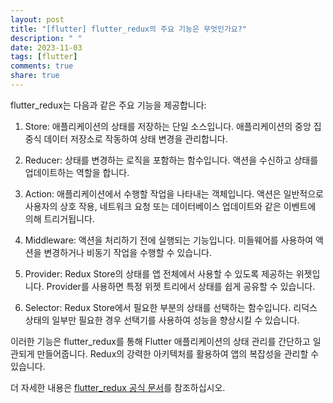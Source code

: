 ```yaml
---
layout: post
title: "[flutter] flutter_redux의 주요 기능은 무엇인가요?"
description: " "
date: 2023-11-03
tags: [flutter]
comments: true
share: true
---
```


flutter_redux는 다음과 같은 주요 기능을 제공합니다:

1. Store: 애플리케이션의 상태를 저장하는 단일 소스입니다. 애플리케이션의 중앙 집중식 데이터 저장소로 작동하여 상태 변경을 관리합니다.

2. Reducer: 상태를 변경하는 로직을 포함하는 함수입니다. 액션을 수신하고 상태를 업데이트하는 역할을 합니다.

3. Action: 애플리케이션에서 수행할 작업을 나타내는 객체입니다. 액션은 일반적으로 사용자의 상호 작용, 네트워크 요청 또는 데이터베이스 업데이트와 같은 이벤트에 의해 트리거됩니다.

4. Middleware: 액션을 처리하기 전에 실행되는 기능입니다. 미들웨어를 사용하여 액션을 변경하거나 비동기 작업을 수행할 수 있습니다.

5. Provider: Redux Store의 상태를 앱 전체에서 사용할 수 있도록 제공하는 위젯입니다. Provider를 사용하면 특정 위젯 트리에서 상태를 쉽게 공유할 수 있습니다.

6. Selector: Redux Store에서 필요한 부분의 상태를 선택하는 함수입니다. 리덕스 상태의 일부만 필요한 경우 선택기를 사용하여 성능을 향상시킬 수 있습니다.

이러한 기능은 flutter_redux를 통해 Flutter 애플리케이션의 상태 관리를 간단하고 일관되게 만들어줍니다. Redux의 강력한 아키텍처를 활용하여 앱의 복잡성을 관리할 수 있습니다.

더 자세한 내용은 [flutter_redux 공식 문서](https://pub.dev/packages/flutter_redux)를 참조하십시오.